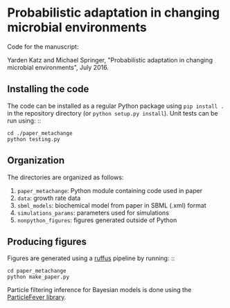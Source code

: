 Probabilistic adaptation in changing microbial environments
===========================================================

Code for the manuscript:

Yarden Katz and Michael Springer, "Probabilistic adaptation in changing microbial environments", July 2016.

Installing the code
-----------------

The code can be installed as a regular Python package using ``pip install .`` in the repository directory (or ``python setup.py install``). Unit tests can be run using: ::

    cd ./paper_metachange
    python testing.py

Organization
-----------------

The directories are organized as follows:

1. ``paper_metachange``: Python module containing code used in paper
2. ``data``: growth rate data 
3. ``sbml_models``: biochemical model from paper in SBML (.xml) format
4. ``simulations_params``: parameters used for simulations
5. ``nonpython_figures``: figures generated outside of Python

Producing figures
------------------

Figures are generated using a [ruffus](http://www.ruffus.org.uk/) pipeline by running: ::

    cd paper_metachange
    python make_paper.py

Particle filtering inference for Bayesian models is done using the [ParticleFever library](https://github.com/yarden/particlefever).
